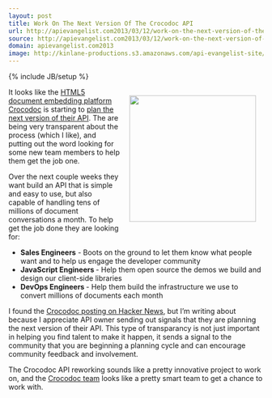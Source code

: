 ```yaml
---
layout: post
title: Work On The Next Version Of The Crocodoc API
url: http://apievangelist.com2013/03/12/work-on-the-next-version-of-the-crocodoc-api/
source: http://apievangelist.com2013/03/12/work-on-the-next-version-of-the-crocodoc-api/
domain: apievangelist.com2013
image: http://kinlane-productions.s3.amazonaws.com/api-evangelist-site/blog/crocodoc-logo.png
---
```

{% include JB/setup %}
<p><a title="Crocodoc" href="https://crocodoc.com/about/" target="_blank"><img style="padding: 15px;" src="https://s3.amazonaws.com/kinlane-productions/api-evangelist/crocodoc/crocodoc-logo.png" alt="" width="250" align="right" /></a></p>
<p>It looks like the <a title="HTML5 document embedding platform Crocodoc" href="https://crocodoc.com/">HTML5 document embedding platform Crocodoc</a> is starting to <a href="https://news.ycombinator.com/item?id=5358861">plan the next version of their API</a>.  The are being very transparent about the process (which I like), and putting out the word looking for some new team members to help them get the job one.</p>
<p>Over the next couple weeks they want build an API that is simple and easy to use, but also capable of handling tens of millions of document conversations a month.  To help get the job done they are looking for:</p>
<ul class="mainlist">
<li><strong>Sales Engineers</strong> - Boots on the ground to let them know what people want and to help us engage the developer community</li>
<li><strong>JavaScript Engineers </strong>- Help them open source the demos we build and design our client-side libraries</li>
<li><strong>DevOps Engineers </strong>- Help them build the infrastructure we use to convert millions of documents each month</li>
</ul>
<p>I found the <a href="https://news.ycombinator.com/item?id=5358861">Crocodoc posting on Hacker News</a>, but I&rsquo;m writing about because I appreciate API owner sending out signals that they are planning the next version of their API.  This type of transparancy is not just important in helping you find talent to make it happen, it sends a signal to the community that you are beginning a planning cycle and can encourage community feedback and involvement. &nbsp;&nbsp;</p>
<p>The Crocodoc API reworking sounds like a pretty innovative project to work on, and the <a title="Crocodoc" href="https://crocodoc.com/about/" target="_blank">Crocodoc team</a> looks like a pretty smart team to get a chance to work with.</p>
